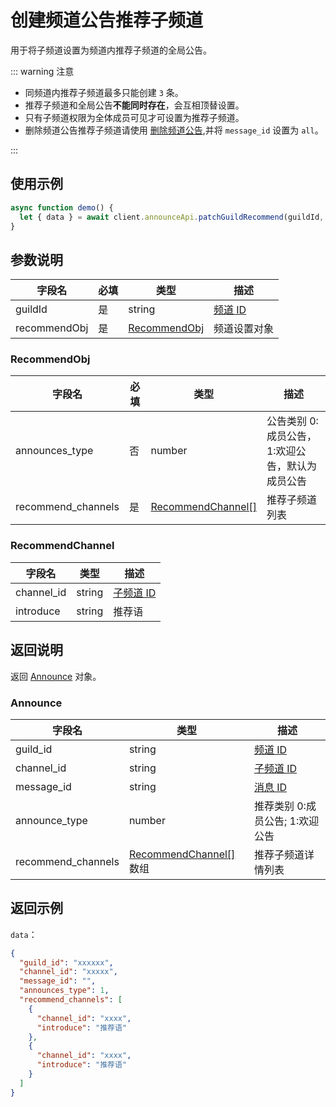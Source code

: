 # 创建频道公告推荐子频道 <Badge text="v2.9.0" />

用于将子频道设置为频道内推荐子频道的全局公告。

::: warning 注意

- 同频道内推荐子频道最多只能创建 `3` 条。
- 推荐子频道和全局公告**不能同时存在**，会互相顶替设置。
- 只有子频道权限为全体成员可见才可设置为推荐子频道。
- 删除频道公告推荐子频道请使用 [删除频道公告](./delete_channel_announce.md),并将 `message_id` 设置为 `all`。

:::

## 使用示例

```javascript
async function demo() {
  let { data } = await client.announceApi.patchGuildRecommend(guildId, recommendObj);
}
```

## 参数说明

| 字段名       | 必填 | 类型                          | 描述                         |
| ------------ | ---- | ----------------------------- | ---------------------------- |
| guildId      | 是   | string                        | [频道 ID](../model/guild.md) |
| recommendObj | 是   | [RecommendObj](#recommendobj) | 频道设置对象                 |

### RecommendObj

| 字段名             | 必填 | 类型                                    | 描述                                            |
| ------------------ | ---- | --------------------------------------- | ----------------------------------------------- |
| announces_type     | 否   | number                                  | 公告类别 0:成员公告，1:欢迎公告，默认为成员公告 |
| recommend_channels | 是   | [RecommendChannel[]](#recommendchannel) | 推荐子频道列表                                  |

### RecommendChannel

| 字段名     | 类型   | 描述                      |
| ---------- | ------ | ------------------------- |
| channel_id | string | [子频道 ID](./channel.md) |
| introduce  | string | 推荐语                    |

## 返回说明

返回 [Announce](#announce) 对象。

### Announce

| 字段名             | 类型                                         | 描述                             |
| ------------------ | -------------------------------------------- | -------------------------------- |
| guild_id           | string                                       | [频道 ID](../model/guild.md)     |
| channel_id         | string                                       | [子频道 ID](../model/channel.md) |
| message_id         | string                                       | [消息 ID](../model/message.md)   |
| announce_type      | number                                       | 推荐类别 0:成员公告; 1:欢迎公告  |
| recommend_channels | [RecommendChannel[]](#recommendchannel) 数组 | 推荐子频道详情列表               |

## 返回示例

`data`：

```json
{
  "guild_id": "xxxxxx",
  "channel_id": "xxxxx",
  "message_id": "",
  "announces_type": 1,
  "recommend_channels": [
    {
      "channel_id": "xxxx",
      "introduce": "推荐语"
    },
    {
      "channel_id": "xxxx",
      "introduce": "推荐语"
    }
  ]
}
```
